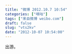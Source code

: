 ```yaml
---
title: "微博 2012.10.7 10:54"
categories: ["嘀咕"]
tags: ["来自微博 weibo.com"]
draft: false
slug: "vts2kv"
date: "2012-10-07 10:54:00"
---
```


<p>出游。 ​​​​</p>
